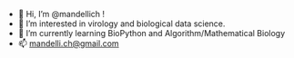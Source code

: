 - 👋 Hi, I’m @mandellich !
- 👀 I’m interested in virology and biological data science.
- 🌱 I’m currently learning BioPython and Algorithm/Mathematical Biology
- 📫 mandelli.ch@gmail.com

<!---
mandellich/mandellich is a ✨ special ✨ repository because its `README.md` (this file) appears on your GitHub profile.
You can click the Preview link to take a look at your changes.
--->
